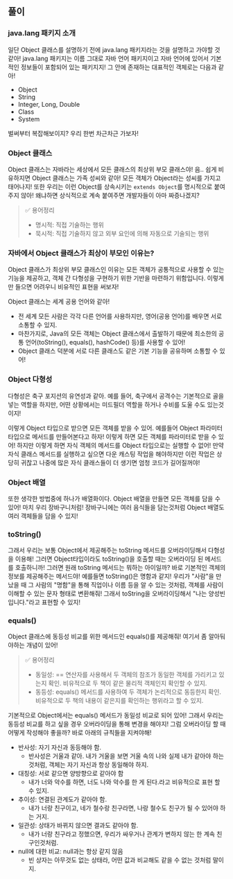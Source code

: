 ## 풀이

### java.lang 패키지 소개

일단 Object 클래스를 설명하기 전에 java.lang 패키지라는 것을 설명하고 가야할 것 같아!
java.lang 패키지는 이름 그대로 자바 언어 패키지이고 자바 언어에 있어서 기본적인 정보들이
포함되어 있는 패키지지! 그 안에 존재하는 대표적인 객체로는 다음과 같아!

- Object
- String
- Integer, Long, Double
- Class
- System

벌써부터 복잡해보이지? 우리 한번 차근차근 가보자!

### Object 클래스

Object 클래스는 자바라는 세상에서 모든 클래스의 최상위 부모 클래스야!
음.. 쉽게 비유하지면 Object 클래스는 가족 성씨와 같아! 모든 객체가 Object라는 성씨를 가지고 태어나지!
또한 우리는 이런 Object를 상속시키는 `extends Object`를 명시적으로 붙여주지 않아! 왜냐하면 상식적으로 계속 붙여주면 개발자들이 아마 짜증나겠지?

> ✅ 용어정리
> - 명시적: 직접 기술하는 행위
> - 묵시적: 직접 기술하지 않고 외부 요인에 의해 자동으로 기술되는 행위

### 자바에서 Object 클래스가 최상이 부모인 이유는?

Object 클래스가 최상위 부모 클래스인 이유는 모든 객체가 공통적으로 사용할 수 있는 기능을 제공하고, 객체 간 다형성을 구현하기 위한 기반을 마련하기 위함입니다.
이렇게만 들으면 어려우니 비유적인 표현을 써보자!

Object 클래스는 세계 공용 언어와 같아!

- 전 세계 모든 사람은 각각 다른 언어를 사용하지만, 영어(공용 언어)를 배우면 서로 소통할 수 있지.
- 마찬가지로, Java의 모든 객체는 Object 클래스에서 출발하기 때문에 최소한의 공통 언어(toString(), equals(), hashCode() 등)를 사용할 수 있어!
- Object 클래스 덕분에 서로 다른 클래스도 같은 기본 기능을 공유하며 소통할 수 있어!

### Object 다형성

다형성은 축구 포지션의 유연성과 같아. 예를 들어, 축구에서 공격수는 기본적으로 골을 넣는 역할을 하지만, 어떤 상황에서는 미드필더 역할을 하거나 수비를 도울 수도 있는것이지!

이렇게 Object 타입으로 받으면 모든 객체를 받을 수 있어. 예를들어 Object 파라미터 타입으로 메서드를 만들어본다고 하자! 이렇게 하면 모든 객체를 파라미터로 받을 수 있어!
하지만 이렇게 하면 자식 객체의 메서드를 Object 타입으로는 실행할 수 없어!
만약 자식 클래스 메서드를 실행하고 싶으면 다운 캐스팅 작업을 해야하지만 이런 작업은 상당히 귀찮고 나중에 많은 자식 클래스들이 더 생기면
엄청 코드가 길어질꺼야!

### Object 배열

또한 생각한 방법중에 하나가 배열화이다. Object 배열을 만들면 모든 객체를 담을 수 있어! 마치 우리 장바구니처럼!
장바구니에는 여러 음식들을 담는것처럼 Object 배열도 여러 객체들을 담을 수 있지!

### toString()

그래서 우리는 보통 Object에서 제공해주는 toString 메서드를 오버라이딩해서 다형성을 이용해!
그러면 Object타입이라도 toString()을 호출할 때는 오버라이딩 된 메서드를 호출하니까!
그러면 원래 toString 메서드는 뭐하는 아이일까? 바로 기본적인 객체의 정보를 제공해주는 메서드야!
예를들면 toString()은 명함과 같지! 우리가 "사람"을 만났을 때 그 사람의 "명함"을 통해 직업이나 이름 등을 알 수 있는 것처럼, 객체를 사람이 이해할 수 있는 문자 형태로 변환해줘!
그래서 toString을 오버라이딩해서 "나는 양성빈입니다."라고 표현할 수 있지!

### equals()

Object 클래스에 동등성 비교를 위한 메서드인 equals()를 제공해줘!
여기서 좀 알아둬야하는 개념이 있어!

> ✅ 용어정리
> - 동일성: == 연산자를 사용해서 두 객체의 참조가 동일한 객체를 가리키고 있는지 확인. 비유적으로 두 책이 같은 물리적 객체인지 확인할 수 있지.
> - 동등성: equals() 메서드를 사용하여 두 객체가 논리적으로 동등한지 확인. 비유적으로 두 책의 내용이 같은지를 확인하는 행위라고 할 수 있지.

기본적으로 Object에서는 equals() 메서드가 동일성 비교로 되어 있어! 그래서 우리는 동등성 비교를 하고 싶을 경우 오버라이딩을 통해 변경을 해야지!
그럼 오버라이딩 할 때 어떻게 작성해야 좋을까? 바로 아래의 규칙들을 지켜야해!

- 반사성: 자기 자신과 동등해야 함.
    - 반사성은 거울과 같아. 내가 거울을 보면 거울 속의 나와 실제 내가 같아야 하는 것처럼, 객체는 자기 자신과 항상 동일해야 하지.
- 대칭성: 서로 같으면 양방향으로 같아야 함
    - 내가 너와 악수를 하면, 너도 나와 악수를 한 게 된다.라고 비유적으로 표현 할 수 있지.
- 추이성: 연결된 관계도가 같아야 함.
    - 내가 너랑 친구이고, 네가 철수랑 친구라면, 나랑 철수도 친구가 될 수 있어야 하는 거지.
- 일관성: 상태가 바뀌지 않으면 결과도 같아야 함.
    - 내가 너랑 친구라고 정했으면, 우리가 싸우거나 관계가 변하지 않는 한 계속 친구인것처럼.
- null에 대한 비교: null과는 항상 같지 않음
    - 빈 상자는 아무것도 없는 상태라, 어떤 값과 비교해도 같을 수 없는 것처럼 말이지.